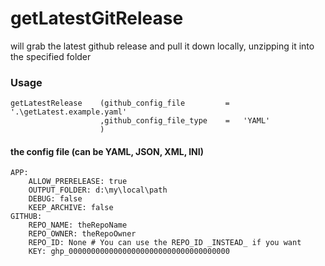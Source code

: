 # getLatestGitRelease

will grab the latest github release and pull it down locally, unzipping it into the specified folder

### Usage

    getLatestRelease    (github_config_file         =   '.\getLatest.example.yaml'
                        ,github_config_file_type    =   'YAML'
                        )

#### the config file (can be YAML, JSON, XML, INI)

    APP:
        ALLOW_PRERELEASE: true
        OUTPUT_FOLDER: d:\my\local\path
        DEBUG: false
        KEEP_ARCHIVE: false
    GITHUB:
        REPO_NAME: theRepoName
        REPO_OWNER: theRepoOwner
        REPO_ID: None # You can use the REPO_ID _INSTEAD_ if you want
        KEY: ghp_000000000000000000000000000000000000
